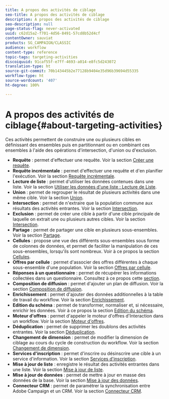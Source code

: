 ```yaml
---
title: A propos des activités de ciblage
seo-title: A propos des activités de ciblage
description: A propos des activités de ciblage
seo-description: null
page-status-flag: never-activated
uuid: c62d15a2-f701-4d56-8491-57cd8b52d4cf
contentOwner: sauviat
products: SG_CAMPAIGN/CLASSIC
audience: workflow
content-type: reference
topic-tags: targeting-activities
discoiquuid: 91caf55f-e7ff-4693-a014-e8fc5d243072
translation-type: ht
source-git-commit: 70b143445b2e77128b9404e35d96b39694d55335
workflow-type: ht
source-wordcount: '407'
ht-degree: 100%

---
```



# A propos des activités de ciblage{#about-targeting-activities}

Ces activités permettent de construire une ou plusieurs cibles en définissant des ensembles puis en partitionnant ou en combinant ces ensembles à l&#39;aide des opérations d&#39;intersection, d&#39;union ou d&#39;exclusion.

* **Requête** : permet d&#39;effectuer une requête. Voir la section [Créer une requête](../../workflow/using/query.md#creating-a-query).
* **Requête incrémentale** : permet d&#39;effectuer une requête et d&#39;en planifier l&#39;exécution. Voir la section [Requête incrémentale](../../workflow/using/incremental-query.md).
* **Lecture de liste** : permet d&#39;utiliser les données contenues dans une liste. Voir la section [Utiliser les données d&#39;une liste : Lecture de Liste](../../workflow/using/importing-data.md#using-data-from-a-list--read-list).
* **Union** : permet de regrouper le résultat de plusieurs activités dans une même cible. Voir la section [Union](../../workflow/using/union.md).
* **Intersection** : permet de n&#39;extraire que la population commune aux résultats des activités entrantes. Voir la section [Intersection](../../workflow/using/intersection.md).
* **Exclusion** : permet de créer une cible à partir d&#39;une cible principale de laquelle on extrait une ou plusieurs autres cibles. Voir la section [Intersection](../../workflow/using/intersection.md).
* **Partage** : permet de partager une cible en plusieurs sous-ensembles. Voir la section [Partage](../../workflow/using/split.md).
* **Cellules** : propose une vue des différents sous-ensembles sous forme de colonnes de données, et permet de faciliter la manipulation de ces sous-ensembles, lorsqu&#39;ils sont nombreux. Voir à ce propos la section [Cellules](../../workflow/using/cells.md).
* **Offres par cellule** : permet d&#39;associer des offres différentes à chaque sous-ensemble d&#39;une population. Voir la section [Offres par cellule](../../workflow/using/offers-by-cell.md).
* **Réponses à un questionnaire** : permet de récupérer les informations collectées dans un questionnaire. Consultez à ce propos cette [section](../../web/using/getting-started-with-surveys.md).
* **Composition de diffusion** : permet d&#39;ajouter un plan de diffusion. Voir la section [Composition de diffusion](../../workflow/using/delivery-outline.md).
* **Enrichissement** : permet d&#39;ajouter des données additionnelles à la table de travail du workflow. Voir la section [Enrichissement](../../workflow/using/enrichment.md).
* **Edition du schéma** : permet de transformer, normaliser et, si nécessaire, enrichir les données. Voir à ce propos la section [Edition du schéma](../../workflow/using/edit-schema.md).
* **Moteur d&#39;offres** : permet d&#39;appeler le moteur d&#39;offres d&#39;Interaction dans un workflow. Voir la section [Moteur d&#39;offres](../../workflow/using/offer-engine.md).
* **Déduplication** : permet de supprimer les doublons des activités entrantes. Voir la section [Déduplication](../../workflow/using/deduplication.md).
* **Changement de dimension** : permet de modifier la dimension de ciblage au cours du cycle de construction du workflow. Voir la section [Changement de dimension](../../workflow/using/change-dimension.md).
* **Services d&#39;inscription** : permet d&#39;inscrire ou désinscrire une cible à un service d&#39;information. Voir la section [Services d&#39;inscription](../../workflow/using/subscription-services.md).
* **Mise à jour de liste** : enregistre le résultat des activités entrantes dans une liste. Voir la section [Mise à jour de liste](../../workflow/using/list-update.md).
* **Mise à jour de données** : permet de mettre à jour en masse des données de la base. Voir la section [Mise à jour des données](../../workflow/using/update-data.md).
* **Connecteur CRM** : permet de paramétrer la synchronisation entre Adobe Campaign et un CRM. Voir la section [Connecteur CRM](../../workflow/using/crm-connector.md).

